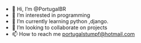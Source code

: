 - 👋 Hi, I’m @PortugalBR
- 👀 I’m interested in programming 
- 🌱 I’m currently learning python ,django.
- 💞️ I’m looking to collaborate on projects
- 📫 How to reach me portugalstumpf@hotmail.com

<!---
PortugalBR/PortugalBR is a ✨ special ✨ repository because its `README.md` (this file) appears on your GitHub profile.
You can click the Preview link to take a look at your changes.
--->
